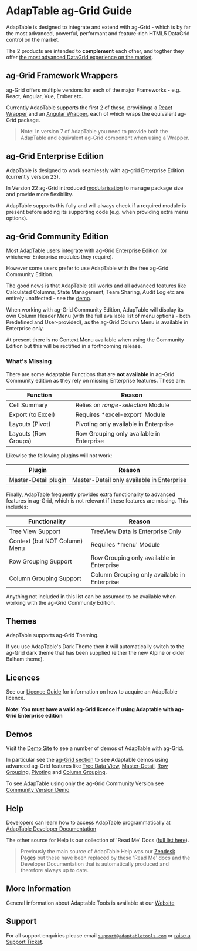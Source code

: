 # AdapTable ag-Grid Guide

AdapTable is designed to integrate and extend with ag-Grid - which is by far the most advanced, powerful, performant and feature-rich HTML5 DataGrid control on the market.

The 2 products are intended to **complement** each other, and togther they offer [the most advanced DataGrid experience on the market](https://medium.com/ag-grid/getting-more-from-your-datagrid-introducing-adaptable-blotter-2be5debd7e46).

## ag-Grid Framework Wrappers

ag-Grid offers multiple versions for each of the major Frameworks - e.g. React, Angular, Vue, Ember etc.

Currently AdapTable supports the first 2 of these, providinga a [React Wrapper](../../../adaptable-react-aggrid/README.md) and an [Angular Wrapper](../../../adaptable-ng-aggrid/README.md), each of which wraps the equivalent ag-Grid package.

> Note: In version 7 of AdapTable you need to provide both the AdapTable and equivalent ag-Grid component when using a Wrapper.

## ag-Grid Enterprise Edition

AdapTable is designed to work seamlessly with ag-grid Enterprise Edition (currently version 23).

In Version 22 ag-Grid introduced [modularisation](https://www.ag-grid.com/javascript-grid-modules/) to manage package size and provide more flexibility.

AdapTable supports this fully and will always check if a required module is present before adding its supporting code (e.g. when providing extra menu options).

## ag-Grid Community Edition

Most AdapTable users integrate with ag-Grid Enterprise Edition (or whichever Enterprise modules they require).

However some users prefer to use AdapTable with the free ag-Grid Community Edition.

The good news is that AdapTable still works and all advanced features like Calculated Columns, State Management, Team Sharing, Audit Log etc are entirely unaffected - see the [demo](https://demo.adaptabletools.com/aggridfeatures/aggridcommunityversiondemo).

When working with ag-Grid Community Edition, AdapTable will display its own Column Header Menu (with the full available list of menu options - both Predefined and User-provided), as the ag-Grid Column Menu is available in Enterprise only.

At present there is no Context Menu available when using the Community Edition but this will be rectified in a forthcoming release.

### What's Missing

There are some Adaptable Functions that are **not available** in ag-Grid Community edition as they rely on missing Enterprise features.  These are:

| Function             | Reason                                    |
| -------------------- | ----------------------------------------- |
| Cell Summary         | Relies on *range-selection* Module        |
| Export (to Excel)    | Requires *excel-export' Module            |
| Layouts (Pivot)      | Pivoting only available in Enterprise     |
| Layouts (Row Groups) | Row Grouping only available in Enterprise |

Likewise the following plugins will not work:

| Plugin               | Reason                                     |
| -------------------- | ------------------------------------------ |
| Master-Detail plugin | Master-Detail only available in Enterprise |

Finally, AdapTable frequently provides extra functionality to advanced features in ag-Grid, which is not relevant if these features are missing.  This includes:

| Functionality                 | Reason                                       |
| ----------------------------- | -------------------------------------------- |
| Tree View Support             | TreeView Data is Enterprise Only             |
| Context (but NOT Column) Menu | Requires *menu' Module                       |
| Row Grouping Support          | Row Grouping only available in Enterprise    |
| Column Grouping Support       | Column Grouping only available in Enterprise |

Anything not included in this list can be assumed to be available when working with the ag-Grid Community Edition.

## Themes

AdapTable supports ag-Grid Theming.

If you use AdapTable's Dark Theme then it will automatically switch to the ag-Grid dark theme that has been supplied (either the new Alpine or older Balham theme).

## Licences

See our [Licence Guide](../faqs/licences-faq.md) for information on how to acquire an AdapTable licence.

**Note: You must have a valid ag-Grid licence if using Adaptable with ag-Grid Enterprise edition**

## Demos

Visit the [Demo Site](https://demo.adaptabletools.com/) to see a number of demos of AdapTable with ag-Grid.

In particular see the [ag-Grid section](https://demo.adaptabletools.com/aggridfeatures) to see Adaptable demos using advanced ag-Grid features like [Tree Data View](https://demo.adaptabletools.com/aggridfeatures/aggridtreegriddemo), [Master-Detail](https://demo.adaptabletools.com/aggridfeatures/aggridmasterdetaildemo), [Row Grouping](https://demo.adaptabletools.com/aggridfeatures/aggridrowgroupingdemo), [Pivoting](https://demo.adaptabletools.com/aggridfeatures/aggridpivotingdemo) and [Column Grouping](https://demo.adaptabletools.com/aggridfeatures/aggridcolumngroupingdemo).

To see AdapTable using only the ag-Grid Community Version see [Community Version Demo](https://demo.adaptabletools.com/aggridfeatures/aggridcommunityversiondemo)

## Help

Developers can learn how to access AdapTable programmatically at [AdapTable Developer Documentation](https://api.adaptabletools.com) 

The other source for Help is our collection of 'Read Me' Docs ([full list here](https://github.com/AdaptableTools/adaptable/blob/master/packages/adaptable/readme/readme-list.md)).

> Previously the main source of AdapTable Help was our [Zendesk Pages](https://adaptabletools.zendesk.com/hc/en-us/articles/360007083017-Help-) but these have been replaced by these 'Read Me' docs and the Developer Documentation that is automatically produced and therefore always up to date.

## More Information

General information about Adaptable Tools is available at our [Website](http://www.adaptabletools.com) 

## Support

For all support enquiries please email [`support@adaptabletools.com`](mailto:support@adaptabletools.com) or [raise a Support Ticket](https://adaptabletools.zendesk.com/hc/en-us/requests/new).